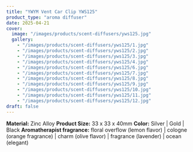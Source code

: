 ```yaml
---
title: "YWYM Vent Car Clip YWS125"
product_type: "aroma diffuser"
date: 2025-04-21
cover:
  image: "/images/products/scent-diffusers/yws125.jpg"
  gallery:
    - "/images/products/scent-diffusers/yws125/1.jpg"
    - "/images/products/scent-diffusers/yws125/2.jpg"
    - "/images/products/scent-diffusers/yws125/3.jpg"
    - "/images/products/scent-diffusers/yws125/4.jpg"
    - "/images/products/scent-diffusers/yws125/6.jpg"
    - "/images/products/scent-diffusers/yws125/7.jpg"
    - "/images/products/scent-diffusers/yws125/8.jpg"
    - "/images/products/scent-diffusers/yws125/9.jpg"
    - "/images/products/scent-diffusers/yws125/10.jpg"
    - "/images/products/scent-diffusers/yws125/11.jpg"
    - "/images/products/scent-diffusers/yws125/12.jpg"
draft: false
---
```

**Material:** Zinc Alloy
**Product Size:** 33 x 33 x 40mm
**Color:** Silver | Gold | Black
**Aromatherapist fragrance:** floral overflow (lemon flavor) | cologne (orange fragrance) | charm (olive flavor) | fragrance (lavender) | ocean (elegant)
